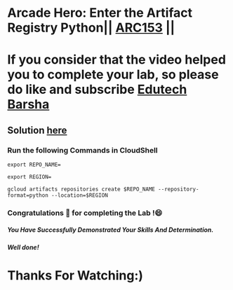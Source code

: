 # Arcade Hero: Enter the Artifact Registry Python|| [ARC153](https://www.cloudskillsboost.google/focuses/89733?catalog_rank=%7B%22rank%22%3A1%2C%22num_filters%22%3A0%2C%22has_search%22%3Atrue%7D&parent=catalog&search_id=30983577) ||

# If you consider that the video helped you to complete your lab, so please do like and subscribe [Edutech Barsha](https://www.youtube.com/@edutechbarsha)
## Solution [here](https://youtu.be/i7TiHhauc-s)

### Run the following Commands in CloudShell
```
export REPO_NAME=

export REGION=

gcloud artifacts repositories create $REPO_NAME --repository-format=python --location=$REGION
```

### Congratulations 🎉 for completing the Lab !😄

##### *You Have Successfully Demonstrated Your Skills And Determination.*

#### *Well done!*

# Thanks For Watching:)
